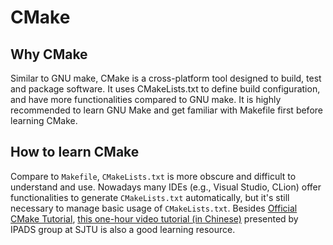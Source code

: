 # CMake 

## Why CMake 

Similar to GNU make, CMake is a cross-platform tool designed to build, test and package software. It uses CMakeLists.txt to define build configuration, and have more functionalities compared to GNU make. It is highly recommended to learn GNU Make and get familiar with Makefile first before learning CMake. 

## How to learn CMake 

Compare to `Makefile`, `CMakeLists.txt` is more obscure and difficult to understand and use. Nowadays many IDEs (e.g., Visual Studio, CLion) offer functionalities to generate `CMakeLists.txt` automatically, but it's still necessary to manage basic usage of `CMakeLists.txt`. Besides [Official CMake Tutorial](https://cmake.org/cmake/help/latest/guide/tutorial/index.html), [this one-hour video tutorial (in Chinese)](https://www.bilibili.com/video/BV14h41187FZ) presented by IPADS group at SJTU is also a good learning resource. 
